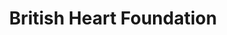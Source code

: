 ---
title: "British Heart Foundation"
url: /darlington/british-heart-foundation/
shop: Gebrauchtwaren
---
